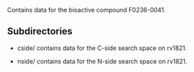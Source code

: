Contains data for the bioactive compound F0236-0041.

## Subdirectories

- cside/ contains data for the C-side search space on rv1821.

- nside/ contains data for the N-side search space on rv1821.

